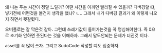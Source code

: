 왜 나는 푸는 시간이 정말 느릴까?
어떤 시간을 아끼면 빨라질 수 있을까?
디버깅할 떄, 넣기전에 어떤것을 볼건지 생각을 했냐?
ㄴ.. 그래서 내가 디버깅 결과가 왜 이렇게 나오지 하면서 헷갈렸다.

오버플로는 잘 막은것 같아.
그런데 쓰레기값이 들어가는것을 꼭 명심해야한다.
즉 0으로 초기화 안하면 줏된다는 것을 이해하자.
그래서 말도안되는 문제가 터진것 이다.

asset를 꼭 많이 쓰자.
그리고 SudoCode 작성할 떄도 집중하자.